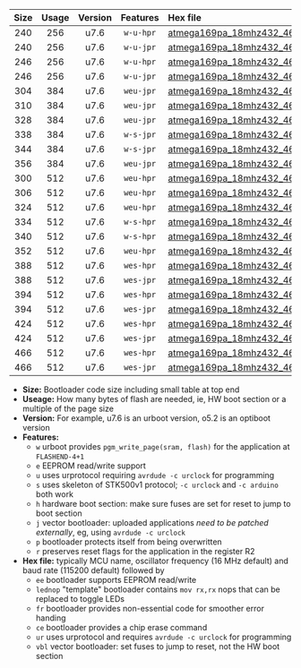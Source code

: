 |Size|Usage|Version|Features|Hex file|
|:-:|:-:|:-:|:-:|:--|
|240|256|u7.6|`w-u-hpr`|[atmega169pa_18mhz432_460800bps_ur.hex](https://raw.githubusercontent.com/stefanrueger/urboot/main/atmega169pa_18mhz432_460800bps_ur.hex)|
|240|256|u7.6|`w-u-jpr`|[atmega169pa_18mhz432_460800bps_ur_vbl.hex](https://raw.githubusercontent.com/stefanrueger/urboot/main/atmega169pa_18mhz432_460800bps_ur_vbl.hex)|
|246|256|u7.6|`w-u-hpr`|[atmega169pa_18mhz432_460800bps_lednop_ur.hex](https://raw.githubusercontent.com/stefanrueger/urboot/main/atmega169pa_18mhz432_460800bps_lednop_ur.hex)|
|246|256|u7.6|`w-u-jpr`|[atmega169pa_18mhz432_460800bps_lednop_ur_vbl.hex](https://raw.githubusercontent.com/stefanrueger/urboot/main/atmega169pa_18mhz432_460800bps_lednop_ur_vbl.hex)|
|304|384|u7.6|`weu-jpr`|[atmega169pa_18mhz432_460800bps_ee_ur_vbl.hex](https://raw.githubusercontent.com/stefanrueger/urboot/main/atmega169pa_18mhz432_460800bps_ee_ur_vbl.hex)|
|310|384|u7.6|`weu-jpr`|[atmega169pa_18mhz432_460800bps_ee_lednop_ur_vbl.hex](https://raw.githubusercontent.com/stefanrueger/urboot/main/atmega169pa_18mhz432_460800bps_ee_lednop_ur_vbl.hex)|
|328|384|u7.6|`weu-jpr`|[atmega169pa_18mhz432_460800bps_ee_lednop_fr_ur_vbl.hex](https://raw.githubusercontent.com/stefanrueger/urboot/main/atmega169pa_18mhz432_460800bps_ee_lednop_fr_ur_vbl.hex)|
|338|384|u7.6|`w-s-jpr`|[atmega169pa_18mhz432_460800bps_vbl.hex](https://raw.githubusercontent.com/stefanrueger/urboot/main/atmega169pa_18mhz432_460800bps_vbl.hex)|
|344|384|u7.6|`w-s-jpr`|[atmega169pa_18mhz432_460800bps_lednop_vbl.hex](https://raw.githubusercontent.com/stefanrueger/urboot/main/atmega169pa_18mhz432_460800bps_lednop_vbl.hex)|
|356|384|u7.6|`weu-jpr`|[atmega169pa_18mhz432_460800bps_ee_lednop_fr_ce_ur_vbl.hex](https://raw.githubusercontent.com/stefanrueger/urboot/main/atmega169pa_18mhz432_460800bps_ee_lednop_fr_ce_ur_vbl.hex)|
|300|512|u7.6|`weu-hpr`|[atmega169pa_18mhz432_460800bps_ee_ur.hex](https://raw.githubusercontent.com/stefanrueger/urboot/main/atmega169pa_18mhz432_460800bps_ee_ur.hex)|
|306|512|u7.6|`weu-hpr`|[atmega169pa_18mhz432_460800bps_ee_lednop_ur.hex](https://raw.githubusercontent.com/stefanrueger/urboot/main/atmega169pa_18mhz432_460800bps_ee_lednop_ur.hex)|
|324|512|u7.6|`weu-hpr`|[atmega169pa_18mhz432_460800bps_ee_lednop_fr_ur.hex](https://raw.githubusercontent.com/stefanrueger/urboot/main/atmega169pa_18mhz432_460800bps_ee_lednop_fr_ur.hex)|
|334|512|u7.6|`w-s-hpr`|[atmega169pa_18mhz432_460800bps.hex](https://raw.githubusercontent.com/stefanrueger/urboot/main/atmega169pa_18mhz432_460800bps.hex)|
|340|512|u7.6|`w-s-hpr`|[atmega169pa_18mhz432_460800bps_lednop.hex](https://raw.githubusercontent.com/stefanrueger/urboot/main/atmega169pa_18mhz432_460800bps_lednop.hex)|
|352|512|u7.6|`weu-hpr`|[atmega169pa_18mhz432_460800bps_ee_lednop_fr_ce_ur.hex](https://raw.githubusercontent.com/stefanrueger/urboot/main/atmega169pa_18mhz432_460800bps_ee_lednop_fr_ce_ur.hex)|
|388|512|u7.6|`wes-hpr`|[atmega169pa_18mhz432_460800bps_ee.hex](https://raw.githubusercontent.com/stefanrueger/urboot/main/atmega169pa_18mhz432_460800bps_ee.hex)|
|388|512|u7.6|`wes-jpr`|[atmega169pa_18mhz432_460800bps_ee_vbl.hex](https://raw.githubusercontent.com/stefanrueger/urboot/main/atmega169pa_18mhz432_460800bps_ee_vbl.hex)|
|394|512|u7.6|`wes-hpr`|[atmega169pa_18mhz432_460800bps_ee_lednop.hex](https://raw.githubusercontent.com/stefanrueger/urboot/main/atmega169pa_18mhz432_460800bps_ee_lednop.hex)|
|394|512|u7.6|`wes-jpr`|[atmega169pa_18mhz432_460800bps_ee_lednop_vbl.hex](https://raw.githubusercontent.com/stefanrueger/urboot/main/atmega169pa_18mhz432_460800bps_ee_lednop_vbl.hex)|
|424|512|u7.6|`wes-hpr`|[atmega169pa_18mhz432_460800bps_ee_lednop_fr.hex](https://raw.githubusercontent.com/stefanrueger/urboot/main/atmega169pa_18mhz432_460800bps_ee_lednop_fr.hex)|
|424|512|u7.6|`wes-jpr`|[atmega169pa_18mhz432_460800bps_ee_lednop_fr_vbl.hex](https://raw.githubusercontent.com/stefanrueger/urboot/main/atmega169pa_18mhz432_460800bps_ee_lednop_fr_vbl.hex)|
|466|512|u7.6|`wes-hpr`|[atmega169pa_18mhz432_460800bps_ee_lednop_fr_ce.hex](https://raw.githubusercontent.com/stefanrueger/urboot/main/atmega169pa_18mhz432_460800bps_ee_lednop_fr_ce.hex)|
|466|512|u7.6|`wes-jpr`|[atmega169pa_18mhz432_460800bps_ee_lednop_fr_ce_vbl.hex](https://raw.githubusercontent.com/stefanrueger/urboot/main/atmega169pa_18mhz432_460800bps_ee_lednop_fr_ce_vbl.hex)|

- **Size:** Bootloader code size including small table at top end
- **Useage:** How many bytes of flash are needed, ie, HW boot section or a multiple of the page size
- **Version:** For example, u7.6 is an urboot version, o5.2 is an optiboot version
- **Features:**
  + `w` urboot provides `pgm_write_page(sram, flash)` for the application at `FLASHEND-4+1`
  + `e` EEPROM read/write support
  + `u` uses urprotocol requiring `avrdude -c urclock` for programming
  + `s` uses skeleton of STK500v1 protocol; `-c urclock` and `-c arduino` both work
  + `h` hardware boot section: make sure fuses are set for reset to jump to boot section
  + `j` vector bootloader: uploaded applications *need to be patched externally*, eg, using `avrdude -c urclock`
  + `p` bootloader protects itself from being overwritten
  + `r` preserves reset flags for the application in the register R2
- **Hex file:** typically MCU name, oscillator frequency (16 MHz default) and baud rate (115200 default) followed by
  + `ee` bootloader supports EEPROM read/write
  + `lednop` "template" bootloader contains `mov rx,rx` nops that can be replaced to toggle LEDs
  + `fr` bootloader provides non-essential code for smoother error handing
  + `ce` bootloader provides a chip erase command
  + `ur` uses urprotocol and requires `avrdude -c urclock` for programming
  + `vbl` vector bootloader: set fuses to jump to reset, not the HW boot section

